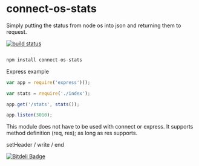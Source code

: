 connect-os-stats
================

Simply putting the status from node os into json and returning them to request.

[![build status](https://secure.travis-ci.org/miketheprogrammer/connect-os-stats.png)](http://travis-ci.org/miketheprogrammer/connect-os-stats)

```javascript

npm install connect-os-stats

```

Express example
```javascript
var app = require('express')();

var stats = require('./index');

app.get('/stats', stats());

app.listen(3010);

```

This module does not have to be used with connect or express. It supports method definition (req, res);
as long as res supports.

setHeader / write / end




[![Bitdeli Badge](https://d2weczhvl823v0.cloudfront.net/miketheprogrammer/connect-os-stats/trend.png)](https://bitdeli.com/free "Bitdeli Badge")

